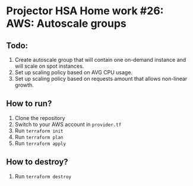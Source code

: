 # Projector HSA Home work #26: AWS: Autoscale groups

## Todo:

1. Create autoscale group that will contain one on-demand instance and will scale on spot instances.
2. Set up scaling policy based on AVG CPU usage.
3. Set up scaling policy based on requests amount that allows non-linear growth.

## How to run?

1. Clone the repository
2. Switch to your AWS account in `provider.tf`
3. Run `terraform init`
4. Run `terraform plan`
5. Run `terraform apply`

## How to destroy?

1. Run `terraform destroy`
